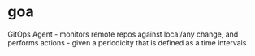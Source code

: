 # goa
GitOps Agent - monitors remote repos against local/any change, and performs actions - given a periodicity that is defined as a time intervals
